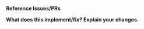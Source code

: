 <!--
Thanks for contributing a pull request! Please ensure you have taken a look at
the contribution guidelines: https://gplearn.readthedocs.io/en/stable/contributing.html
-->

**Reference Issues/PRs**
<!--
Example: Fixes #1234. See also #3456.
Please use keywords (e.g., Fixes) to create link to the issues or pull requests
you resolved, so that they will automatically be closed when your pull request
is merged. See https://github.com/blog/1506-closing-issues-via-pull-requests
-->

**What does this implement/fix? Explain your changes.**
<!-- Please open an issue for discussion before beginning any work.-->

<!-- Thanks for contributing! -->
